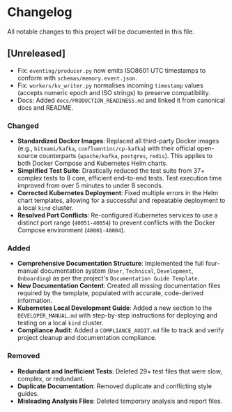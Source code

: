 # Changelog

All notable changes to this project will be documented in this file.

## [Unreleased]
- Fix: `eventing/producer.py` now emits ISO8601 UTC timestamps to conform with `schemas/memory.event.json`.
- Fix: `workers/kv_writer.py` normalises incoming `timestamp` values (accepts numeric epoch and ISO strings) to preserve compatibility.
- Docs: Added `docs/PRODUCTION_READINESS.md` and linked it from canonical docs and README.

### Changed
- **Standardized Docker Images**: Replaced all third-party Docker images (e.g., `bitnami/kafka`, `confluentinc/cp-kafka`) with their official open-source counterparts (`apache/kafka`, `postgres`, `redis`). This applies to both Docker Compose and Kubernetes Helm charts.
- **Simplified Test Suite**: Drastically reduced the test suite from 37+ complex tests to 8 core, efficient end-to-end tests. Test execution time improved from over 5 minutes to under 8 seconds.
- **Corrected Kubernetes Deployment**: Fixed multiple errors in the Helm chart templates, allowing for a successful and repeatable deployment to a local `kind` cluster.
- **Resolved Port Conflicts**: Re-configured Kubernetes services to use a distinct port range (`40051-40054`) to prevent conflicts with the Docker Compose environment (`40001-40004`).

### Added
- **Comprehensive Documentation Structure**: Implemented the full four-manual documentation system (`User`, `Technical`, `Development`, `Onboarding`) as per the project's `Documentation Guide Template`.
- **New Documentation Content**: Created all missing documentation files required by the template, populated with accurate, code-derived information.
- **Kubernetes Local Development Guide**: Added a new section to the `DEVELOPER_MANUAL.md` with step-by-step instructions for deploying and testing on a local `kind` cluster.
- **Compliance Audit**: Added a `COMPLIANCE_AUDIT.md` file to track and verify project cleanup and documentation compliance.

### Removed
- **Redundant and Inefficient Tests**: Deleted 29+ test files that were slow, complex, or redundant.
- **Duplicate Documentation**: Removed duplicate and conflicting style guides.
- **Misleading Analysis Files**: Deleted temporary analysis and report files.
